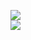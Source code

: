 [![](https://img.shields.io/badge/Made%20With-Github%20Spray-lightgrey.svg?style=for-the-badge&logo=github)](https://github.com/Annihil/github-spray#4013)  
[![](https://i.imgur.com/2DrTn0Z.gif)](https://github.com/Annihil/github-spray)